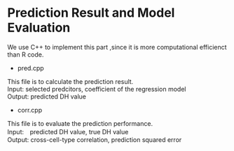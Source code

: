# Prediction Result and Model Evaluation
We use C++ to implement this part ,since it is more computational efficienct than R code. 

- pred.cpp

This file is to calculate the prediction result.  
Input: selected predcitors, coefficient of the regression model  
Output: predicted DH value  

- corr.cpp

This file is to evaluate the prediction performance.  
Input:　predicted DH value, true DH value  
Output: cross-cell-type correlation, prediction squared error  
